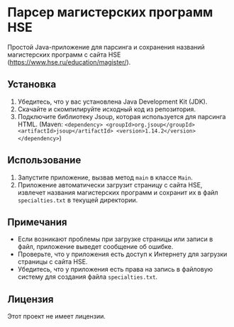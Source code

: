 # Парсер магистерских программ HSE

Простой Java-приложение для парсинга и сохранения названий магистерских программ с сайта HSE (https://www.hse.ru/education/magister/).

## Установка

1. Убедитесь, что у вас установлена Java Development Kit (JDK).
2. Скачайте и скомпилируйте исходный код из репозитория.
3. Подключите библиотеку Jsoup, которая используется для парсинга HTML. (Maven: `<dependency> <groupId>org.jsoup</groupId> <artifactId>jsoup</artifactId> <version>1.14.2</version> </dependency>`)

## Использование

1. Запустите приложение, вызвав метод `main` в классе `Main`.
2. Приложение автоматически загрузит страницу с сайта HSE, извлечет названия магистерских программ и сохранит их в файл `specialties.txt` в текущей директории.

## Примечания

- Если возникают проблемы при загрузке страницы или записи в файл, приложение выведет сообщение об ошибке.
- Проверьте, что у приложения есть доступ к Интернету для загрузки страницы с сайта HSE.
- Убедитесь, что у приложения есть права на запись в файловую систему для создания файла `specialties.txt`.

## Лицензия

Этот проект не имеет лицензии.
